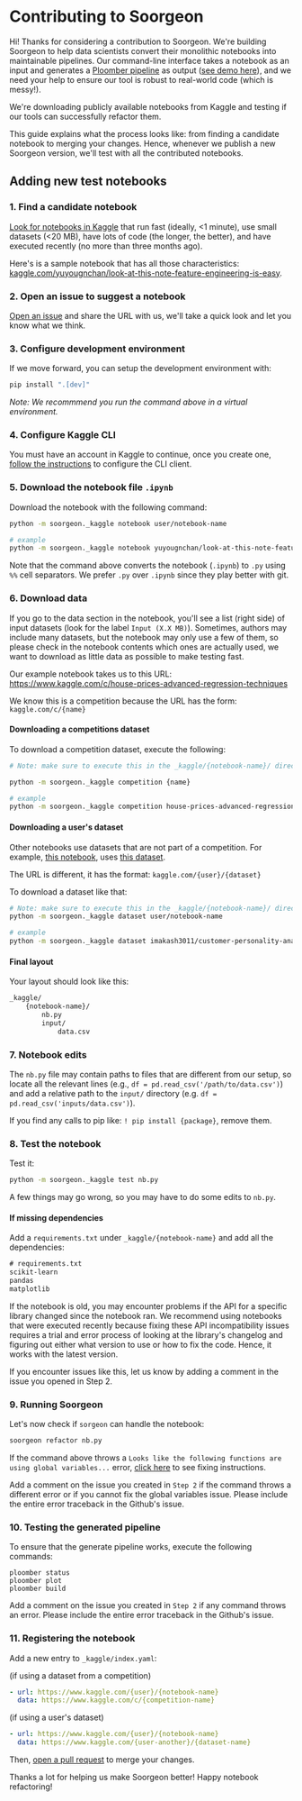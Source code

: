 # Contributing to Soorgeon

Hi! Thanks for considering a contribution to Soorgeon. We're building Soorgeon to help data scientists convert their monolithic notebooks into maintainable pipelines. Our command-line interface takes a notebook as an input and generates a [Ploomber pipeline](https://github.com/ploomber/ploomber) as output ([see demo here](https://www.youtube.com/watch?v=EJecqsZBr3Q)), and we need your help to ensure our tool is robust to real-world code (which is messy!).

We're downloading publicly available notebooks from Kaggle and testing if our tools can successfully refactor them.

This guide explains what the process looks like: from finding a candidate notebook to merging your changes. Hence, whenever we publish a new Soorgeon version, we'll test with all the contributed notebooks.

## Adding new test notebooks

### 1. Find a candidate notebook

[Look for notebooks in Kaggle](https://www.kaggle.com/code) that run fast (ideally, <1 minute), use small datasets (<20 MB), have lots of code (the longer, the better), and have executed recently (no more than three months ago).

Here's is a sample notebook that has all those characteristics: [kaggle.com/yuyougnchan/look-at-this-note-feature-engineering-is-easy](https://www.kaggle.com/yuyougnchan/look-at-this-note-feature-engineering-is-easy/notebook).

### 2. Open an issue to suggest a notebook

[Open an issue](https://github.com/ploomber/soorgeon/issues/new?title=Notebook%20suggestion) and share the URL with us, we'll take a quick look and let you know what we think.

### 3. Configure development environment

If we move forward, you can setup the development environment with:

```python
pip install ".[dev]"
```

*Note: We recommmend you run the command above in a virtual environment.*

### 4. Configure Kaggle CLI

You must have an account in Kaggle to continue, once you create one, [follow the instructions](https://github.com/Kaggle/kaggle-api#api-credentials) to configure the CLI client.

### 5. Download the notebook file `.ipynb`

Download the notebook with the following command:

```sh
python -m soorgeon._kaggle notebook user/notebook-name

# example
python -m soorgeon._kaggle notebook yuyougnchan/look-at-this-note-feature-engineering-is-easy
```

Note that the command above converts the notebook (`.ipynb`) to `.py` using `%%` cell separators. We prefer `.py` over `.ipynb` since they play better with git.

### 6. Download data

If you go to the data section in the notebook, you'll see a list (right side) of input datasets (look for the label `Input (X.X MB)`). Sometimes, authors may include many datasets, but the notebook may only use a few of them, so please check in the notebook contents which ones are actually used, we want to download as little data as possible to make testing fast.

Our example notebook takes us to this URL: https://www.kaggle.com/c/house-prices-advanced-regression-techniques

We know this is a competition because the URL has the form: `kaggle.com/c/{name}`

#### Downloading a competitions dataset

To download a competition dataset, execute the following:

```sh
# Note: make sure to execute this in the _kaggle/{notebook-name}/ directory

python -m soorgeon._kaggle competition {name}

# example
python -m soorgeon._kaggle competition house-prices-advanced-regression-techniques
```

#### Downloading a user's dataset

Other notebooks use datasets that are not part of a competition. For example, [this notebook](https://www.kaggle.com/karnikakapoor/customer-segmentation-clustering), uses [this dataset](https://www.kaggle.com/imakash3011/customer-personality-analysis).

The URL is different, it has the format: `kaggle.com/{user}/{dataset}`

To download a dataset like that:

```sh
# Note: make sure to execute this in the _kaggle/{notebook-name}/ directory
python -m soorgeon._kaggle dataset user/notebook-name

# example
python -m soorgeon._kaggle dataset imakash3011/customer-personality-analysis
```

#### Final layout

Your layout should look like this:

```txt
_kaggle/
    {notebook-name}/
        nb.py
        input/
            data.csv
```

### 7. Notebook edits

The `nb.py` file may contain paths to files that are different from our setup,
so locate all the relevant lines (e.g., `df = pd.read_csv('/path/to/data.csv')`) and add
a relative path to the `input/` directory (e.g. `df = pd.read_csv('inputs/data.csv')`).

If you find any calls to pip like: `! pip install {package}`, remove them.

### 8. Test the notebook

Test it:

```sh
python -m soorgeon._kaggle test nb.py
```

A few things may go wrong, so you may have to do some edits to `nb.py`.

#### If missing dependencies

Add a `requirements.txt` under `_kaggle/{notebook-name}` and add all the
dependencies:

```txt
# requirements.txt
scikit-learn
pandas
matplotlib
```

If the notebook is old, you may encounter problems if the API for a specific library changed since the notebook ran. We recommend using notebooks that were executed recently because fixing these API incompatibility issues requires a trial and error process of looking at the library's changelog and figuring out either what version to use or how to fix the code. Hence, it works with the latest version.

If you encounter issues like this, let us know by adding a comment in the issue you opened in Step 2.

### 9. Running Soorgeon

Let's now check if ``sorgeon`` can handle the notebook:

```sh
soorgeon refactor nb.py
```

If the command above throws a `Looks like the following functions are using global variables...` error, [click here](doc/fn-global.md) to see fixing instructions.

Add a comment on the issue you created in `Step 2` if the command throws a different error or if you cannot fix the global variables issue. Please include the entire error traceback in the Github's issue.

### 10. Testing the generated pipeline

To ensure that the generate pipeline works, execute the following commands:

```
ploomber status
ploomber plot
ploomber build
```

Add a comment on the issue you created in `Step 2` if any command throws an error. Please include the entire error traceback in the Github's issue.

### 11. Registering the notebook

Add a new entry to `_kaggle/index.yaml`:

(if using a dataset from a competition)

```yaml
- url: https://www.kaggle.com/{user}/{notebook-name}
  data: https://www.kaggle.com/c/{competition-name}
```

(if using a user's dataset)

```yaml
- url: https://www.kaggle.com/{user}/{notebook-name}
  data: https://www.kaggle.com/{user-another}/{dataset-name}
```

Then, [open a pull request](https://docs.github.com/en/pull-requests/collaborating-with-pull-requests/proposing-changes-to-your-work-with-pull-requests/about-pull-requests) to merge your changes.


Thanks a lot for helping us make Soorgeon better! Happy notebook refactoring!